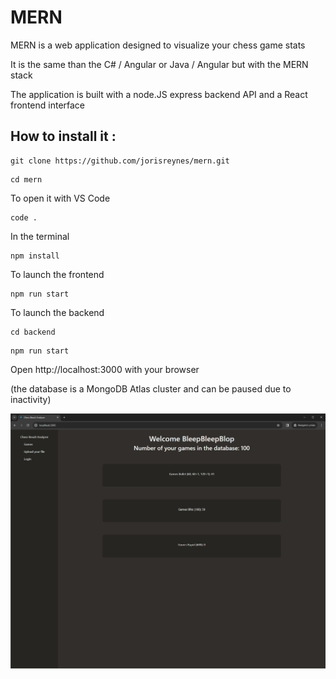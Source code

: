 # MERN

MERN is a web application designed to visualize your chess game stats

It is the same than the C# / Angular or Java / Angular but with the MERN stack

The application is built with a node.JS express backend API and a React frontend interface

## How to install it : 

```
git clone https://github.com/jorisreynes/mern.git
```

```
cd mern
```

To open it with VS Code
```
code .
```

In the terminal
```
npm install
```

To launch the frontend
```
npm run start
```

To launch the backend
```
cd backend
```

```
npm run start
```

Open http://localhost:3000 with your browser

(the database is a MongoDB Atlas cluster and can be paused due to inactivity)

![Screenshot of mern](Screenshot.jpg)

